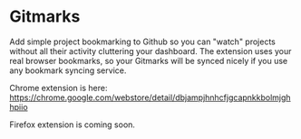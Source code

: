 # Gitmarks

Add simple project bookmarking to Github so you can "watch" projects without all their activity cluttering your dashboard. The extension uses your real browser bookmarks, so your Gitmarks will be synced nicely if you use any bookmark syncing service.

Chrome extension is here: https://chrome.google.com/webstore/detail/dbjampjhnhcfjgcapnkkbolmjghhpiio

Firefox extension is coming soon.
